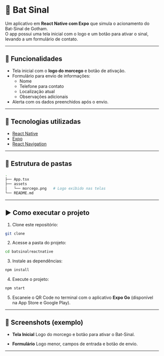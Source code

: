 # 🦇 Bat Sinal

Um aplicativo em **React Native com Expo** que simula o acionamento do Bat-Sinal de Gotham.  
O app possui uma tela inicial com o logo e um botão para ativar o sinal, levando a um formulário de contato.

---

## 📱 Funcionalidades

- Tela inicial com o **logo do morcego** e botão de ativação.
- Formulário para envio de informações:
  - Nome
  - Telefone para contato
  - Localização atual
  - Observações adicionais
- Alerta com os dados preenchidos após o envio.

---

## 🚀 Tecnologias utilizadas

- [React Native](https://reactnative.dev/)
- [Expo](https://expo.dev/)
- [React Navigation](https://reactnavigation.org/)

---

## 📂 Estrutura de pastas

```bash
.
├── App.tsx
├── assets
│   └── morcego.png   # Logo exibido nas telas
└── README.md
````

---

## ▶️ Como executar o projeto

1. Clone este repositório:

```bash
git clone
```

2. Acesse a pasta do projeto:

```bash
cd batsinalreactnative
```

3. Instale as dependências:

```bash
npm install
```


4. Execute o projeto:

```bash
npm start
```

5. Escaneie o QR Code no terminal com o aplicativo **Expo Go** (disponível na App Store e Google Play).

---

## 📸 Screenshots (exemplo)

* **Tela Inicial**
  Logo do morcego e botão para ativar o Bat-Sinal.

* **Formulário**
  Logo menor, campos de entrada e botão de envio.

---
